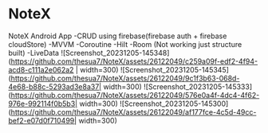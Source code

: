 # NoteX

NoteX Android App 
-CRUD using firebase(firebase auth + firebase cloudStore)
-MVVM
-Coroutine
-Hilt
-Room (Not working just structure built)
-LiveData
![Screenshot_20231205-145348](https://github.com/thesua7/NoteX/assets/26122049/c259a09f-edf2-4f94-acd8-c111a2e062a2 | width=300)
![Screenshot_20231205-145345](https://github.com/thesua7/NoteX/assets/26122049/9c1f3b63-068d-4e68-b88c-5293ad3e8a37| width=300)
![Screenshot_20231205-145333](https://github.com/thesua7/NoteX/assets/26122049/576e0a4f-4dc4-4f62-976e-992114f0b5b3| width=300)
![Screenshot_20231205-145300](https://github.com/thesua7/NoteX/assets/26122049/af177fce-4c5d-49cc-bef2-e07d0f710499| width=300)
